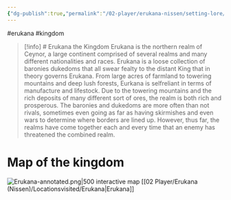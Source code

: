 ```yaml
---
{"dg-publish":true,"permalink":"/02-player/erukana-nissen/setting-lore/erukana-kingdom/"}
---
```


#erukana #kingdom 


>[!info] # Erukana the Kingdom
>Erukana is the northern realm of Ceynor, a large continent comprised of several realms and many different nationalities and races. Erukana is a loose collection of baronies dukedoms that all swear fealty to the distant King that in theory governs Erukana.
From large acres of farmland to towering mountains and deep lush forests, Eurkana is selfreliant in terms of manufacture and lifestock. Due to the towering mountains and the rich deposits of many different sort of ores, the realm is both rich and prosperous. 
The baronies and dukedoms are more often than not rivals, sometimes even going as far as having skirmishes and even wars to determine where borders are lined up. However, thus far, the realms have come together each and every time that an enemy has threatened the combined realm. 

# Map of the kingdom 

![Erukana-annotated.png|500](/img/user/10%20Attachments/Erukana-annotated.png)
interactive map [[02 Player/Erukana (Nissen)/Locationsvisited/Erukana\|Erukana]]